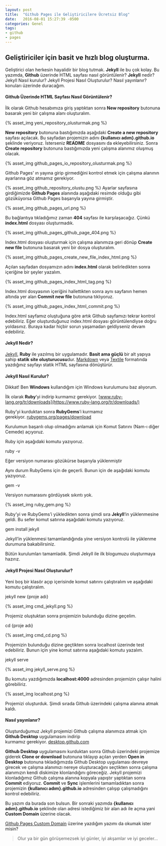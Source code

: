 ```yaml
---
layout: post
title:  "Github Pages ile Geliştiricilere Ücretsiz Blog"
date:   2016-08-01 15:27:39 -0500
categories: Genel
tags:
- github
- pages
---
```

Geliştiriciler için basit ve hızlı blog oluşturma.
--------------------------------------------------

Geliştirici olan herkesin hayalidir bir blog tutmak. **Jekyll** ile bu çok kolay. Bu yazımda, **Github** üzerinde HTML sayfası nasıl görüntülenir? **Jekyll** nedir? Jekyll Nasıl kurulur? Jekyll Projesi Nasıl Oluşturulur? Nasıl yayınlanır? konuları üzerinde duracağım.
<!--more-->
#### Github Üzerinde HTML Sayfası Nasıl Görüntülenir?

İlk olarak Github hesabımıza giriş yaptıktan sonra **New repository** butonuna basarak yeni bir çalışma alanı oluşturalım.

{% asset_img yeni_repository_olusturmak.png %} 

**New repository** butonuna bastığımızda aşağıdaki **Create a new repository** sayfası açılacak. Bu sayfadan projemizin adını **{kullanıcı adım}.github.io** şeklinde veriyoruz. İsterseniz **README** dosyasını da ekleyebilirsiniz. Sonra **Create repository** butonuna bastığımızda yeni çalışma alanımız oluşmuş olacak.

{% asset_img github_pages_io_repository_olusturmak.png %} 

Github Pages’ ın yayına girip girmediğini kontrol etmek için çalışma alanının ayarlarına göz atmamız gerekiyor.

{% asset_img github_repository_olustu.png %} Ayarlar sayfasına girdiğimizde **Github Pages** alanında aşağıdaki resimde olduğu gibi gözüküyorsa Github Pages başarıyla yayına girmiştir.

{% asset_img github_pages_url.png %} 

Bu bağlantıya tıkladığımız zaman **404** sayfası ile karşılaşacağız. Çünkü **index.html** dosyası oluşturmadık.

{% asset_img github_pages_github_page_404.png %} 

Index.html dosyası oluşturmak için çalışma alanımıza geri dönüp **Create new file** butonuna basarak yeni bir dosya oluşturalım.

{% asset_img github_pages_create_new_file_index_html.png %} 

Açılan sayfadan dosyamızın adını **index.html** olarak belirledikten sonra içeriğine bir şeyler yazalım.

{% asset_img github_pages_index_html_tag.png %} 

Index.html dosyasının içeriğini hallettikten sonra aynı sayfanın hemen altında yer alan **Commit new file** butonuna tıklıyoruz.

{% asset_img github_pages_index_html_commit.png %} 

Index.html sayfamız oluştuğuna göre artık Github sayfamızı tekrar kontrol edebiliriz. Eğer oluşturduğunuz index.html dosyası görüntülendiyse doğru yoldasınız. Buraya kadar hiçbir sorun yaşamadan geldiyseniz devam edebiliriz.

#### Jekyll Nedir?

[Jekyll](https://jekyllrb.com), **Ruby** ile yazılmış bir uygulamadır. **Basit ama güçlü** bir alt yapıya sahip **statik site oluşturucusu**dur. [Markdown](https://daringfireball.net/projects/markdown/) veya [Textile](http://redcloth.org/textile) formatında yazdığınız sayfayı statik HTML sayfasına dönüştürür.

#### Jekyll Nasıl Kurulur?

Dikkat! Ben **Windows** kullandığım için Windows kurulumunu baz alıyorum.

İlk olarak **Ruby**‘yi indirip kurmamız gerekiyor. [www.ruby-lang.org/tr/downloads](https://www.ruby-lang.org/tr/downloads/)

Ruby’yi kurduktan sonra **RubyGems**‘i kurmamız gerekiyor. [rubygems.org/pages/download](https://rubygems.org/pages/download)

Kurulumun başarılı olup olmadığını anlamak için Komut Satırını (Nam-ı diğer Cemede) açıyoruz.

Ruby için aşağıdaki komutu yazıyoruz.

ruby -v

Eğer versiyon numarası gözükürse başarıyla yüklenmiştir

Aynı durum RubyGems için de geçerli. Bunun için de aşağıdaki komutu yazıyoruz.

gem -v

Versiyon numarasını gördüysek sıkıntı yok.

{% asset_img ruby_gem.png %} 

Ruby’yi ve RubyGems’i yükledikten sonra şimdi sıra **Jekyll**‘in yüklenmesine geldi. Bu sefer komut satırına aşağıdaki komutu yazıyoruz.

gem install jekyll

Jekyll’in yüklenmesi tamamlandığında yine versiyon kontrolü ile yüklenme durumuna bakabilirsiniz.

Bütün kurulumları tamamladık. Şimdi Jekyll ile ilk blogumuzu oluşturmaya hazırız.

#### Jekyll Projesi Nasıl Oluşturulur?

Yeni boş bir klasör açıp içerisinde komut satırını çalıştıralım ve aşağıdaki komutu çalıştıralım.

jekyll new {proje adı}

{% asset_img cmd_jekyll.png %} 

Projemiz oluştuktan sonra projemizin bulunduğu dizine geçelim.

cd {proje adı}

{% asset_img cmd_cd.png %} 

Projemizin bulunduğu dizine geçtikten sonra localhost üzerinde test edebiliriz. Bunun için yine komut satırına aşağıdaki komutu yazalım.

jekyll serve

{% asset_img jekyll_serve.png %} 

Bu komutu yazdığımızda **localhost:4000** adresinden projemizin çalışır halini görebiliriz.

{% asset_img localhost.png %} 

Projemizi oluşturduk. Şimdi sırada Github üzerindeki çalışma alanına atmak kaldı.

#### Nasıl yayınlanır?

Oluşturduğumuz Jekyll projemizi Github çalışma alanımıza atmak için **Github Desktop** uygulamasını indirip kurmamız gerekiyor. [desktop.github.com](https://desktop.github.com/)

**Github Desktop** uygulamasını kurduktan sonra Github üzerindeki projemize giderek **Clone or download** butonuna tıklayıp açılan yerden **Open in Desktop** butonuna tıkladığımızda Github Desktop uygulaması devreye girecek ve çalışma alanımızı nereye oluşturacağını seçtikten sonra çalışma alanımızın kendi diskimize klonlandığını göreceğiz. Jekyll projemizi klonladığımız Github çalışma alanına kopyala yapıştır yaptıktan sonra **Commit** ediyoruz. **Commit** ve **Sync** işlemlerini tamamladıktan sonra projemizin **{kullanıcı adım}.github.io** adresinden çalışıp çalışmadığını kontrol edebiliriz.

Bu yazım da burada son bulsun. Bir sonraki yazımda **{kullanıcı adım}.github.io** şeklinde olan adresi istediğimiz bir alan adı ile açma yani **Custom Domain** üzerine olacak.

[Github Pages Custom Domain](/github-pages-custom-domain/) üzerine yazdığım yazımı da okumak ister misin?

> Olur ya bir gün görüşemezsek iyi günler, iyi akşamlar ve iyi geceler…